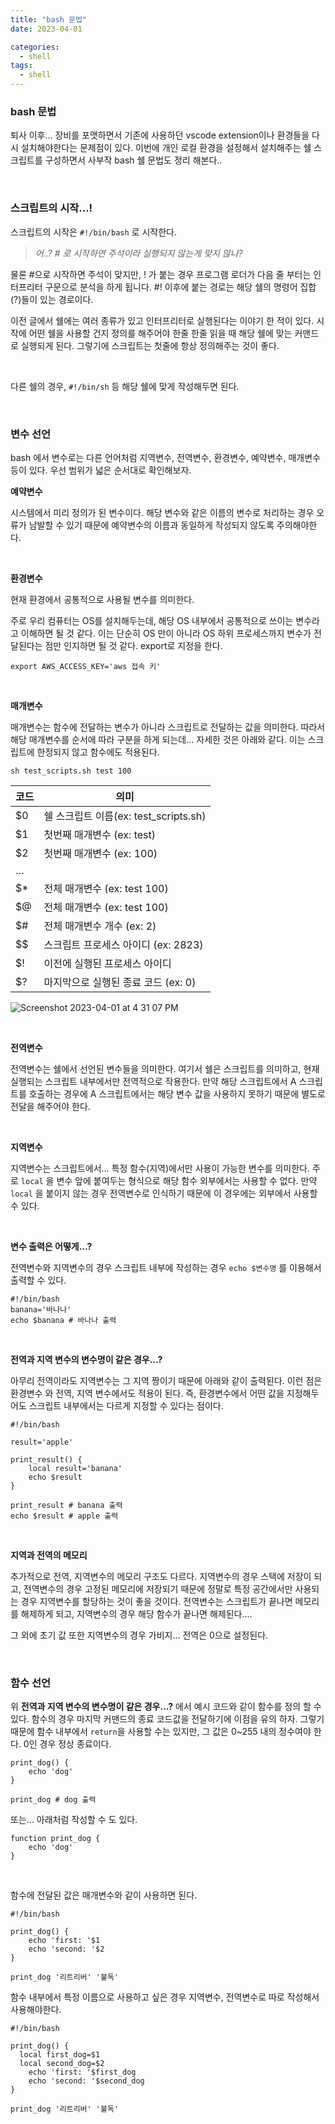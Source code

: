 ```yaml
---
title: "bash 문법"
date: 2023-04-01

categories:
  - shell
tags:
  - shell
---
```


### bash 문법

퇴사 이후… 장비를 포맷하면서 기존에 사용하던 vscode extension이나 환경들을 다시 설치해야한다는 문제점이 있다. 이번에 개인 로컬 환경을 설정해서 설치해주는 쉘 스크립트를 구성하면서 사부작 bash 쉘 문법도 정리 해본다..

<br>

### **스크립트의 시작…!**

스크립트의 시작은 `#!/bin/bash` 로 시작한다. 

> *어..? # 로 시작하면 주석이라 실행되지 않는게 맞지 않나?*


물론 #으로 시작하면 주석이 맞지만, ! 가 붙는 경우 프로그램 로더가 다음 줄 부터는 인터프리터 구문으로 분석을 하게 됩니다. #! 이후에 붙는 경로는 해당 쉘의 명령어 집합(?)들이 있는 경로이다.

이전 글에서 쉘에는 여러 종류가 있고 인터프리터로 실행된다는 이야기 한 적이 있다. 시작에 어떤 쉘을 사용할 건지 정의를 해주어야 한줄 한줄 읽을 때 해당 쉘에 맞는 커맨드로 실행되게 된다. 그렇기에 스크립트는 첫줄에 항상 정의해주는 것이 좋다.

<br>

다른 쉘의 경우, `#!/bin/sh` 등 해당 쉘에 맞게 작성해두면 된다.

<br>

### **변수 선언**

bash 에서 변수로는 다른 언어처럼 지역변수, 전역변수, 환경변수, 예약변수, 매개변수 등이 있다. 우선 범위가 넓은 순서대로 확인해보자.

**예약변수**

시스템에서 미리 정의가 된 변수이다. 해당 변수와 같은 이름의 변수로 처리하는 경우 오류가 남발할 수 있기 때문에 예약변수의 이름과 동일하게 작성되지 않도록 주의해야한다.

<br>

**환경변수**

현재 환경에서 공통적으로 사용될 변수를 의미한다. 

주로 우리 컴퓨터는 OS를 설치해두는데, 해당 OS 내부에서 공통적으로 쓰이는 변수라고 이해하면 될 것 같다. 이는 단순히 OS 만이 아니라 OS 하위 프로세스까지 변수가 전달된다는 점만 인지하면 될 것 같다. export로 지정을 한다.

```shell
export AWS_ACCESS_KEY='aws 접속 키'
```

<br>

**매개변수**

매개변수는 함수에 전달하는 변수가 아니라 스크립트로 전달하는 값을 의미한다. 따라서 해당 매개변수를 순서에 따라 구분을 하게 되는데… 자세한 것은 아래와 같다. 이는 스크립트에 한정되지 않고 함수에도 적용된다.

```shell
sh test_scripts.sh test 100
```

| 코드 | 의미 |
| --- | --- |
| $0 | 쉘 스크립트 이름(ex: test_scripts.sh) |
| $1 | 첫번째 매개변수 (ex: test) |
| $2 | 첫번째 매개변수 (ex: 100) |
| … |  |
| $* | 전체 매개변수 (ex: test 100) |
| $@ | 전체 매개변수 (ex: test 100) |
| $# | 전체 매개변수 개수 (ex: 2) |
| $$ | 스크립트 프로세스 아이디 (ex: 2823) |
| $! | 이전에 실행된 프로세스 아이디 |
| $? | 마지막으로 실행된 종료 코드 (ex: 0) |


![Screenshot 2023-04-01 at 4 31 07 PM](https://user-images.githubusercontent.com/47859845/229273059-d911986e-3415-4387-8fb5-b605bfbdb188.png)

<br>

**전역변수**

전역변수는 쉘에서 선언된 변수들을 의미한다. 여기서 쉘은 스크립트를 의미하고, 현재 실행되는 스크립트 내부에서만 전역적으로 작용한다. 만약 해당 스크립트에서 A 스크립트를 호출하는 경우에 A 스크립트에서는 해당 변수 값을 사용하지 못하기 때문에 별도로 전달을 해주어야 한다.

<br>

**지역변수**

지역변수는 스크립트에서… 특정 함수(지역)에서만 사용이 가능한 변수를 의미한다. 주로 `local` 을 변수 앞에 붙여두는 형식으로 해당 함수 외부에서는 사용할 수 없다. 만약 `local` 을 붙이지 않는 경우 전역변수로 인식하기 때문에 이 경우에는 외부에서 사용할 수 있다.

<br>

**변수 출력은 어떻게…?**

전역변수와 지역변수의 경우 스크립트 내부에 작성하는 경우 `echo $변수명` 를 이용해서 출력할 수 있다.

```shell
#!/bin/bash
banana='바나나'
echo $banana # 바나나 출력
```

<br>

**전역과 지역 변수의 변수명이 같은 경우…?**

아무리 전역이라도 지역변수는 그 지역 짱이기 때문에 아래와 같이 출력된다. 이런 점은 환경변수 와 전역, 지역 변수에서도 적용이 된다. 즉, 환경변수에서 어떤 값을 지정해두어도 스크립트 내부에서는 다르게 지정할 수 있다는 점이다.

```shell
#!/bin/bash

result='apple'

print_result() {
	local result='banana'
	echo $result
}

print_result # banana 출력
echo $result # apple 출력
```

<br>

**지역과 전역의 메모리**

추가적으로 전역, 지역변수의 메모리 구조도 다르다. 지역변수의 경우 스택에 저장이 되고, 전역변수의 경우 고정된 메모리에 저장되기 때문에 정말로 특정 공간에서만 사용되는 경우 지역변수를 할당하는 것이 좋을 것이다. 전역변수는 스크립트가 끝나면 메모리를 해제하게 되고, 지역변수의 경우 해당 함수가 끝나면 해제된다….

그 외에 초기 값 또한 지역변수의 경우 가비지… 전역은 0으로 설정된다.

<br>

### 함수 선언

위 **전역과 지역 변수의 변수명이 같은 경우…?** 에서 예시 코드와 같이 함수를 정의 할 수 있다. 함수의 경우 마지막 커맨드의 종료 코드값을 전달하기에 이점을 유의 하자. 그렇기 때문에 함수 내부에서 `return`을 사용할 수는 있지만, 그 값은 0~255 내의 정수여야 한다. 0인 경우 정상 종료이다.

```shell
print_dog() {
	echo 'dog'
}

print_dog # dog 출력
```

또는… 아래처럼 작성할 수 도 있다.

```shell
function print_dog {
	echo 'dog'
}
```

<br>

함수에 전달된 값은 매개변수와 같이 사용하면 된다. 

```shell
#!/bin/bash

print_dog() {
	echo 'first: '$1
	echo 'second: '$2
}

print_dog '리트리버' '불독'
```

함수 내부에서 특정 이름으로 사용하고 싶은 경우 지역변수, 전역변수로 따로 작성해서 사용해야한다.

```shell
#!/bin/bash

print_dog() {
  local first_dog=$1
  local second_dog=$2
	echo 'first: '$first_dog
	echo 'second: '$second_dog
}

print_dog '리트리버' '불독'
```

<br>
<br>
